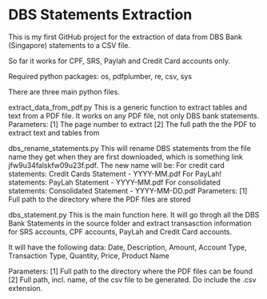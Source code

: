 # DBS Statements Extraction
This is my first GitHub project for the extraction of data from DBS Bank (Singapore) statements to a CSV file.

So far it works for CPF, SRS, Paylah and Credit Card accounts only.

Required python packages:
os, pdfplumber, re, csv, sys

There are three main python files.

extract_data_from_pdf.py
This is a generic function to extract tables and text from a PDF file. It works on any PDF file, not only DBS bank statements.
Parameters:
[1] The page number to extract
[2] The full path the the PDF to extract text and tables from

dbs_rename_statements.py
This will rename DBS statements from the file name they get when they are first downloaded, which is something link jfw9u34falskfw09u23f.pdf. The new name will be:
For credit card statements: Credit Cards Statement - YYYY-MM.pdf
For PayLah! statements: PayLah Statement - YYYY-MM.pdf
For consolidated statements: Consolidated Statement - YYYY-MM-DD.pdf
Parameters:
[1] Full path to the directory where the PDF files are stored

dbs_statement.py
This is the main function here. It will go throgh all the DBS Bank Statements in the source folder and extract transasction information for SRS accounts, CPF accounts, PayLah and Credit Card accounts.

It will have the following data:
Date, Description, Amount, Account Type, Transaction Type, Quantity, Price, Product Name

Parameters:
[1] Full path to the directory where the PDF files can be found
[2] Full path, incl. name, of the csv file to be generated. Do include the .csv extension.



